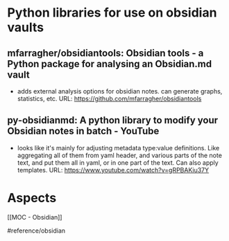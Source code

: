 # Python libraries for use on obsidian vaults
## mfarragher/obsidiantools: Obsidian tools - a Python package for analysing an Obsidian.md vault
- adds external analysis options for obsidian notes.  can generate graphs, statistics, etc.
URL: https://github.com/mfarragher/obsidiantools


## py-obsidianmd:  A python library to modify your Obsidian notes in batch - YouTube
- looks like it's mainly for adjusting metadata type:value definitions.  Like aggregating all of them from yaml header, and various parts of the note text, and put them all in yaml, or in one part of the text.  Can also apply templates.
URL: https://www.youtube.com/watch?v=gRPBAKiu37Y

# Aspects

[[MOC - Obsidian]]

#reference/obsidian 